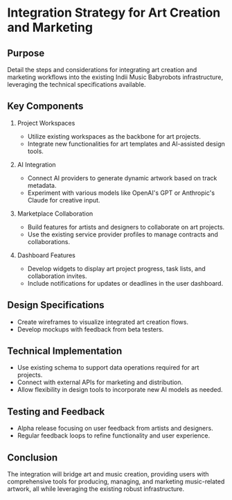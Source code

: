 # Integration Strategy for Art Creation and Marketing

## Purpose
Detail the steps and considerations for integrating art creation and marketing workflows into the existing Indii Music Babyrobots infrastructure, leveraging the technical specifications available.

## Key Components
1. Project Workspaces
   - Utilize existing workspaces as the backbone for art projects.
   - Integrate new functionalities for art templates and AI-assisted design tools.

2. AI Integration
   - Connect AI providers to generate dynamic artwork based on track metadata.
   - Experiment with various models like OpenAI's GPT or Anthropic's Claude for creative input.

3. Marketplace Collaboration
   - Build features for artists and designers to collaborate on art projects.
   - Use the existing service provider profiles to manage contracts and collaborations.

4. Dashboard Features
   - Develop widgets to display art project progress, task lists, and collaboration invites.
   - Include notifications for updates or deadlines in the user dashboard.

## Design Specifications
- Create wireframes to visualize integrated art creation flows.
- Develop mockups with feedback from beta testers.

## Technical Implementation
- Use existing schema to support data operations required for art projects.
- Connect with external APIs for marketing and distribution.
- Allow flexibility in design tools to incorporate new AI models as needed.

## Testing and Feedback
- Alpha release focusing on user feedback from artists and designers.
- Regular feedback loops to refine functionality and user experience.

## Conclusion
The integration will bridge art and music creation, providing users with comprehensive tools for producing, managing, and marketing music-related artwork, all while leveraging the existing robust infrastructure.
